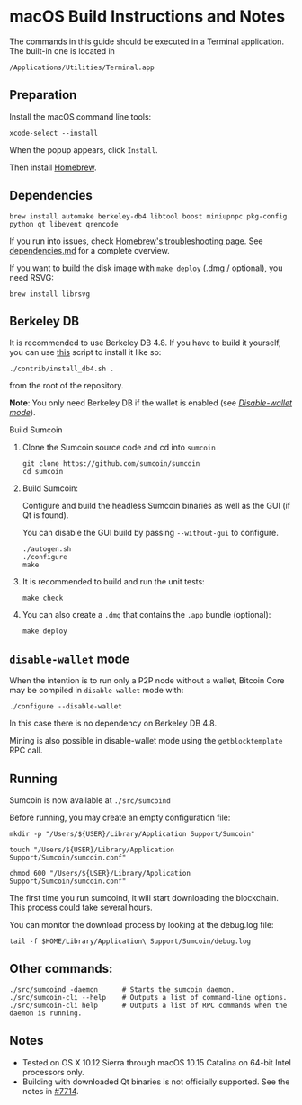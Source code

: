 # macOS Build Instructions and Notes

The commands in this guide should be executed in a Terminal application.
The built-in one is located in
```
/Applications/Utilities/Terminal.app
```

## Preparation
Install the macOS command line tools:

```shell
xcode-select --install
```

When the popup appears, click `Install`.

Then install [Homebrew](https://brew.sh).

## Dependencies
```shell
brew install automake berkeley-db4 libtool boost miniupnpc pkg-config python qt libevent qrencode
```

If you run into issues, check [Homebrew's troubleshooting page](https://docs.brew.sh/Troubleshooting).
See [dependencies.md](dependencies.md) for a complete overview.

If you want to build the disk image with `make deploy` (.dmg / optional), you need RSVG:
```shell
brew install librsvg
```

## Berkeley DB
It is recommended to use Berkeley DB 4.8. If you have to build it yourself,
you can use [this](/contrib/install_db4.sh) script to install it
like so:

```shell
./contrib/install_db4.sh .
```

from the root of the repository.

**Note**: You only need Berkeley DB if the wallet is enabled (see [*Disable-wallet mode*](/doc/build-osx.md#disable-wallet-mode)).

Build Sumcoin

1. Clone the Sumcoin source code and cd into `sumcoin`
    ```shell
    git clone https://github.com/sumcoin/sumcoin
    cd sumcoin
    ```

2.  Build Sumcoin:

    Configure and build the headless Sumcoin binaries as well as the GUI (if Qt is found).

    You can disable the GUI build by passing `--without-gui` to configure.
    ```shell
    ./autogen.sh
    ./configure
    make
    ```

3.  It is recommended to build and run the unit tests:
    ```shell
    make check
    ```

4.  You can also create a  `.dmg` that contains the `.app` bundle (optional):
    ```shell
    make deploy
    ```

## `disable-wallet` mode
When the intention is to run only a P2P node without a wallet, Bitcoin Core may be
compiled in `disable-wallet` mode with:
```shell
./configure --disable-wallet
```

In this case there is no dependency on Berkeley DB 4.8.

Mining is also possible in disable-wallet mode using the `getblocktemplate` RPC call.

## Running
Sumcoin is now available at `./src/sumcoind`

Before running, you may create an empty configuration file:
```shell
mkdir -p "/Users/${USER}/Library/Application Support/Sumcoin"

touch "/Users/${USER}/Library/Application Support/Sumcoin/sumcoin.conf"

chmod 600 "/Users/${USER}/Library/Application Support/Sumcoin/sumcoin.conf"
```

The first time you run sumcoind, it will start downloading the blockchain. This process could
take several hours.

You can monitor the download process by looking at the debug.log file:
```shell
tail -f $HOME/Library/Application\ Support/Sumcoin/debug.log
```

## Other commands:
```shell
./src/sumcoind -daemon      # Starts the sumcoin daemon.
./src/sumcoin-cli --help    # Outputs a list of command-line options.
./src/sumcoin-cli help      # Outputs a list of RPC commands when the daemon is running.
```

## Notes
* Tested on OS X 10.12 Sierra through macOS 10.15 Catalina on 64-bit Intel
processors only.
* Building with downloaded Qt binaries is not officially supported. See the notes in [#7714](https://github.com/bitcoin/bitcoin/issues/7714).
